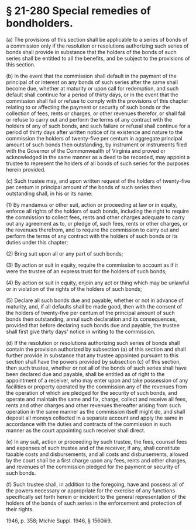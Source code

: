 # § 21-280 Special remedies of bondholders.

<p>(a) The provisions of this section shall be applicable to a series of bonds of a commission only if the resolution or resolutions authorizing such series of bonds shall provide in substance that the holders of the bonds of such series shall be entitled to all the benefits, and be subject to the provisions of this section.</p><p>(b) In the event that the commission shall default in the payment of the principal of or interest on any bonds of such series after the same shall become due, whether at maturity or upon call for redemption, and such default shall continue for a period of thirty days, or in the event that the commission shall fail or refuse to comply with the provisions of this chapter relating to or affecting the payment or security of such bonds or the collection of fees, rents or charges, or other revenues therefor, or shall fail or refuse to carry out and perform the terms of any contract with the holders of any of such bonds, and such failure or refusal shall continue for a period of thirty days after written notice of its existence and nature to the commission the holders of twenty-five per centum in aggregate principal amount of such bonds then outstanding, by instrument or instruments filed with the Governor of the Commonwealth of Virginia and proved or acknowledged in the same manner as a deed to be recorded, may appoint a trustee to represent the holders of all bonds of such series for the purposes herein provided.</p><p>(c) Such trustee may, and upon written request of the holders of twenty-five per centum in principal amount of the bonds of such series then outstanding shall, in his or its name:</p><p>(1) By mandamus or other suit, action or proceeding at law or in equity, enforce all rights of the holders of such bonds, including the right to require the commission to collect fees, rents and other charges adequate to carry out any agreement as to, or pledge of, such fees, rents or other charges, or the revenues therefrom, and to require the commission to carry out and perform the terms of any contract with the holders of such bonds or its duties under this chapter;</p><p>(2) Bring suit upon all or any part of such bonds;</p><p>(3) By action or suit in equity, require the commission to account as if it were the trustee of an express trust for the holders of such bonds;</p><p>(4) By action or suit in equity, enjoin any act or thing which may be unlawful or in violation of the rights of the holders of such bonds;</p><p>(5) Declare all such bonds due and payable, whether or not in advance of maturity, and, if all defaults shall be made good, then with the consent of the holders of twenty-five per centum of the principal amount of such bonds then outstanding, annul such declaration and its consequences, provided that before declaring such bonds due and payable, the trustee shall first give thirty days' notice in writing to the commission.</p><p>(d) If the resolution or resolutions authorizing such series of bonds shall contain the provision authorized by subsection (a) of this section and shall further provide in substance that any trustee appointed pursuant to this section shall have the powers provided by subsection (c) of this section, then such trustee, whether or not all of the bonds of such series shall have been declared due and payable, shall be entitled as of right to the appointment of a receiver, who may enter upon and take possession of any facilities or property operated by the commission any of the revenues from the operation of which are pledged for the security of such bonds, and operate and maintain the same and fix, charge, collect and receive all fees, rents and other charges and other revenues thereafter arising from such operation in the same manner as the commission itself might do, and shall deposit all moneys collected in a separate account and apply the same in accordance with the duties and contracts of the commission in such manner as the court appointing such receiver shall direct.</p><p>(e) In any suit, action or proceeding by such trustee, the fees, counsel fees and expenses of such trustee and of the receiver, if any, shall constitute taxable costs and disbursements, and all costs and disbursements, allowed by the court shall be a first charge upon any fees, rents and other charges, and revenues of the commission pledged for the payment or security of such bonds.</p><p>(f) Such trustee shall, in addition to the foregoing, have and possess all of the powers necessary or appropriate for the exercise of any functions specifically set forth herein or incident to the general representation of the holders of the bonds of such series in the enforcement and protection of their rights.</p><p>1946, p. 358; Michie Suppl. 1946, § 1560iii9.</p>